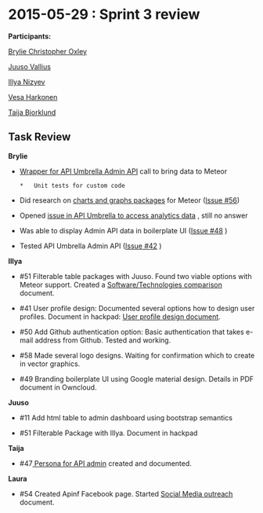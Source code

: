 # 2015-05-29 : Sprint 3 review 

**Participants:**

[Brylie Christopher Oxley](/ep/profile/wbZ2WS6e73L)

[Juuso Vallius](/ep/profile/tPN01rySCnJ)

[Illya Nizyev](/ep/profile/w4lbdyiXvgi)

[Vesa Harkonen](/ep/profile/mFT9pPj9CGy)

[Taija Bjorklund](/ep/profile/qMJYdtOf8Ww)

## Task Review

**Brylie**

*   [Wrapper for API Umbrella Admin API](https://github.com/brylie/meteor-api-umbrella) call to bring data to Meteor

        *   Unit tests for custom code

*   Did research on [charts and graphs packages](/SoftwareTechnologies-comparison-RnvuTLGnWW9#:h=Chart/graph-packages)  for Meteor ([Issue #56](https://waffle.io/apinf/api-umbrella-dashboard/cards/5551d6755e14776500120a34))
*   Opened [issue in API Umbrella to access analytics data](https://github.com/NREL/api-umbrella/issues/140) , still no answer
*   Was able to display Admin API data in boilerplate UI ([Issue #48](https://waffle.io/apinf/api-umbrella-dashboard/cards/5559a1d31e33101500bea624) )
*   Tested API Umbrella Admin API ([Issue #42](https://waffle.io/apinf/api-umbrella-dashboard/cards/5551d6755e14776500120a34) )

**Illya**

- #51 Filterable table packages with Juuso. Found two viable options with Meteor support. Created a [Software/Technologies comparison](/SoftwareTechnologies-comparison-RnvuTLGnWW9) document.

- #41 User profile design: Documented several options how to design user profiles. Document in hackpad: [User profile design document](/User-profile-design-document-ENcxfFNtWkl).

- #50 Add Github authentication option: Basic authentication that takes e-mail address from Github. Tested and working. 

- #58 Made several logo designs. Waiting for confirmation which to create in vector graphics.

- #49 Branding boilerplate UI using Google material design. Details in PDF document in Owncloud.

**Juuso**

- #11 Add html table to admin dashboard using bootstrap semantics

- #51 Filterable Package with Illya. Document in hackpad

**Taija**

- #47[ Persona for API admin](https://github.com/apinf/api-umbrella-dashboard/blob/master/docs/UX/APINF%20owner%20persona.pdf) created and documented. 

**Laura**

- #54 Created Apinf Facebook page. Started [Social Media outreach](/Social-media-outreach-UxLtDDfNXWC) document.